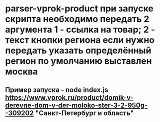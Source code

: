 # parser-vprok-product при запуске скрипта необходимо передать 2 аргумента 1 - ссылка на товар; 2 - текст кнопки региона если нужно передать указать определённый регион по умолчанию выставлен москва 
## Пример запуска - node index.js https://www.vprok.ru/product/domik-v-derevne-dom-v-der-moloko-ster-3-2-950g--309202 "Санкт-Петербург и область"
